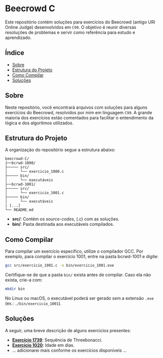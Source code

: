 # Beecrowd C

Este repositório contém soluções para exercícios do Beecrowd (antigo URI Online Judge) desenvolvidos em  `C99`. O objetivo é reunir diversas resoluções de problemas e servir como referência para estudo e aprendizado.

## Índice

- [Sobre](#sobre)
- [Estrutura do Projeto](#estrutura-do-projeto)
- [Como Compilar](#como-compilar)
- [Soluções](#soluções)

## Sobre

Neste repositório, você encontrará arquivos com soluções para alguns exercícios do Beecrowd, resolvidos por mim em linguagem `C99`. A grande maioria dos exercícios estão comentados para facilitar o entendimento da lógica e dos algoritmos utilizados.

## Estrutura do Projeto

A organização do repositório segue a estrutura abaixo:

```plaintext
beecrowd-C/
├──bcrwd-1000/
├───── src/
│      └── exercicio_1000.c
├───── bin/
│      └── executáveis
├──bcrwd-1001/
├───── src/
│      └── exercicio_1001.c
├───── bin/
│      └── executáveis 
| [...] 
└── README.md
```

- **src/**: Contém os  _source-codes_, (.c) com as soluções.
- **bin/**: Pasta destinada aos executáveis compilados.

## Como Compilar

Para compilar um exercício específico, utilize o compilador GCC. Por exemplo, para compilar o exercício 1001, entre na pasta bcrwd-1001 e digite:

```bash
gcc src/exercicio_1001.c -o bin/exercicio_1001.exe
```

Certifique-se de que a pasta `bin/` exista antes de compilar. Caso ela não exista, crie-a com:

```bash
mkdir bin
```

No Linux ou macOS, o executável poderá ser gerado sem a extensão `.exe` (ex.: `./bin/exercicio_1001`).

## Soluções

A seguir, uma breve descrição de alguns exercícios presentes:

- [**Exercício 1739**](/bcrwd-1739/src/threebonacci.c): Sequência de Threebonacci.
- [**Exercício 1020**](/bcrwd-1020/src/idade.c): Idade em dias.
- ... adicionarei mais conforme os exercícios disponíveis ...


